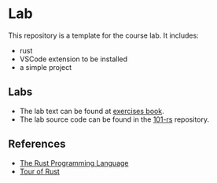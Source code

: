 # Lab

This repository is a template for the course lab. It includes:
- rust
- VSCode extension to be installed
- a simple project

## Labs
- The lab text can be found at [exercises book](https://upb-cs-rust.github.io/101-rs/exercises/).
- The lab source code can be found in the [101-rs](https://github.com/UPB-CS-Rust/101-rs/tree/main/exercises) repository.

## References
- [The Rust Programming Language](https://doc.rust-lang.org/book/)
- [Tour of Rust](https://tourofrust.com/)
